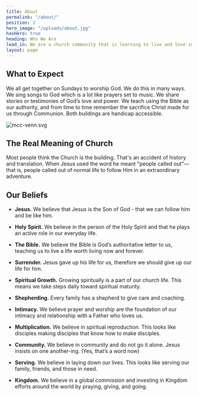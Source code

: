 ```yaml
---
title: About
permalink: "/about/"
position: 2
hero_image: "/uploads/about.jpg"
hasHero: true
heading: Who We Are
lead_in: We are a church community that is learning to live and love in Jesus.
layout: page
---
```


## What to Expect

We all get together on Sundays to worship God. We do this in many ways. We sing songs to God which is a lot like prayers set to music. We share stories or testimonies of God’s love and power. We teach using the Bible as our authority, and from time to time remember the sacrifice Christ made for us through Communion. Both buildings are handicap accessible.

![mcc-venn.svg](/uploads/mcc-venn.svg)

## The Real Meaning of Church

Most people think the Church is the building. That's an accident of history and translation. When Jesus used the word he meant "people called out"—that is, people called out of normal life to follow Him in an extraordinary adventure.

## Our Beliefs

* **Jesus.** We believe that Jesus is the Son of God - that we can follow him and be like him.

* **Holy Spirit.** We believe in the person of the Holy Spirit and that he plays an active role in our everyday life.

* **The Bible.** We believe the Bible is God’s authoritative letter to us, teaching us to live a life worth living now and forever.

* **Surrender.** Jesus gave up his life for us, therefore we should give up our life for him.

* **Spiritual Growth.** Growing spiritually is a part of our church life. This means we take steps daily toward spiritual maturity.

* **Shepherding.** Every family has a shepherd to give care and coaching.

* **Intimacy.** We believe prayer and worship are the foundation of our intimacy and relationship with a Father who loves us.

* **Multiplication.** We believe in spiritual reproduction. This looks like disciples making disciples that know how to make disciples.

* **Community.** We believe in community and do not go it alone. Jesus insists on one another-ing. (Yes, that’s a word now)

* **Serving.** We believe in laying down our lives. This looks like serving our family, friends, and those in need.

* **Kingdom.** We believe in a global commission and investing in Kingdom efforts around the world by praying, giving, and going.
